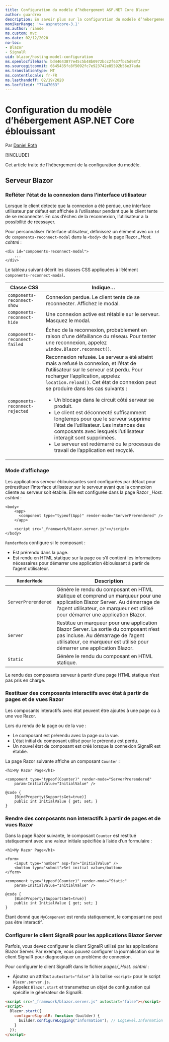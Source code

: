 ```yaml
---
title: Configuration du modèle d’hébergement ASP.NET Core Blazor
author: guardrex
description: En savoir plus sur la configuration du modèle d’hébergement Blazor, notamment sur l’intégration des composants Razor dans les applications Razor Pages et MVC.
monikerRange: '>= aspnetcore-3.1'
ms.author: riande
ms.custom: mvc
ms.date: 02/12/2020
no-loc:
- Blazor
- SignalR
uid: blazor/hosting-model-configuration
ms.openlocfilehash: bd44643877e45c5b48b0972bcc2f637fbc5d98f2
ms.sourcegitcommit: 6645435fc8f5092fc7e923742e85592b56e37ada
ms.translationtype: MT
ms.contentlocale: fr-FR
ms.lasthandoff: 02/19/2020
ms.locfileid: "77447033"
---
```

# <a name="aspnet-core-blazor-hosting-model-configuration"></a>Configuration du modèle d’hébergement ASP.NET Core éblouissant

Par [Daniel Roth](https://github.com/danroth27)

[!INCLUDE[](~/includes/blazorwasm-preview-notice.md)]

Cet article traite de l’hébergement de la configuration du modèle.

<!-- For future use:

## Blazor WebAssembly

-->

## <a name="blazor-server"></a>Serveur Blazor

### <a name="reflect-the-connection-state-in-the-ui"></a>Refléter l’état de la connexion dans l’interface utilisateur

Lorsque le client détecte que la connexion a été perdue, une interface utilisateur par défaut est affichée à l’utilisateur pendant que le client tente de se reconnecter. En cas d’échec de la reconnexion, l’utilisateur a la possibilité de réessayer.

Pour personnaliser l’interface utilisateur, définissez un élément avec un `id` de `components-reconnect-modal` dans la `<body>` de la page Razor *_Host. cshtml* :

```cshtml
<div id="components-reconnect-modal">
    ...
</div>
```

Le tableau suivant décrit les classes CSS appliquées à l’élément `components-reconnect-modal`.

| Classe CSS                       | Indique&hellip; |
| ------------------------------- | ----------------- |
| `components-reconnect-show`     | Connexion perdue. Le client tente de se reconnecter. Affichez le modal. |
| `components-reconnect-hide`     | Une connexion active est rétablie sur le serveur. Masquez le modal. |
| `components-reconnect-failed`   | Échec de la reconnexion, probablement en raison d’une défaillance du réseau. Pour tenter une reconnexion, appelez `window.Blazor.reconnect()`. |
| `components-reconnect-rejected` | Reconnexion refusée. Le serveur a été atteint mais a refusé la connexion, et l’état de l’utilisateur sur le serveur est perdu. Pour recharger l’application, appelez `location.reload()`. Cet état de connexion peut se produire dans les cas suivants :<ul><li>Un blocage dans le circuit côté serveur se produit.</li><li>Le client est déconnecté suffisamment longtemps pour que le serveur supprime l’état de l’utilisateur. Les instances des composants avec lesquels l’utilisateur interagit sont supprimées.</li><li>Le serveur est redémarré ou le processus de travail de l’application est recyclé.</li></ul> |

### <a name="render-mode"></a>Mode d’affichage

Les applications serveur éblouissantes sont configurées par défaut pour prérestituer l’interface utilisateur sur le serveur avant que la connexion cliente au serveur soit établie. Elle est configurée dans la page Razor *_Host. cshtml* :

```cshtml
<body>
    <app>
      <component type="typeof(App)" render-mode="ServerPrerendered" />
    </app>

    <script src="_framework/blazor.server.js"></script>
</body>
```

`RenderMode` configure si le composant :

* Est prérendu dans la page.
* Est rendu en HTML statique sur la page ou s’il contient les informations nécessaires pour démarrer une application éblouissant à partir de l’agent utilisateur.

| `RenderMode`        | Description |
| ------------------- | ----------- |
| `ServerPrerendered` | Génère le rendu du composant en HTML statique et comprend un marqueur pour une application Blazor Server. Au démarrage de l’agent utilisateur, ce marqueur est utilisé pour démarrer une application Blazor. |
| `Server`            | Restitue un marqueur pour une application Blazor Server. La sortie du composant n’est pas incluse. Au démarrage de l’agent utilisateur, ce marqueur est utilisé pour démarrer une application Blazor. |
| `Static`            | Génère le rendu du composant en HTML statique. |

Le rendu des composants serveur à partir d’une page HTML statique n’est pas pris en charge.

### <a name="render-stateful-interactive-components-from-razor-pages-and-views"></a>Restituer des composants interactifs avec état à partir de pages et de vues Razor

Les composants interactifs avec état peuvent être ajoutés à une page ou à une vue Razor.

Lors du rendu de la page ou de la vue :

* Le composant est prérendu avec la page ou la vue.
* L’état initial du composant utilisé pour le prérendu est perdu.
* Un nouvel état de composant est créé lorsque la connexion SignalR est établie.

La page Razor suivante affiche un composant `Counter` :

```cshtml
<h1>My Razor Page</h1>

<component type="typeof(Counter)" render-mode="ServerPrerendered" 
    param-InitialValue="InitialValue" />

@code {
    [BindProperty(SupportsGet=true)]
    public int InitialValue { get; set; }
}
```

### <a name="render-noninteractive-components-from-razor-pages-and-views"></a>Rendre des composants non interactifs à partir de pages et de vues Razor

Dans la page Razor suivante, le composant `Counter` est restitué statiquement avec une valeur initiale spécifiée à l’aide d’un formulaire :

```cshtml
<h1>My Razor Page</h1>

<form>
    <input type="number" asp-for="InitialValue" />
    <button type="submit">Set initial value</button>
</form>

<component type="typeof(Counter)" render-mode="Static" 
    param-InitialValue="InitialValue" />

@code {
    [BindProperty(SupportsGet=true)]
    public int InitialValue { get; set; }
}
```

Étant donné que `MyComponent` est rendu statiquement, le composant ne peut pas être interactif.

### <a name="configure-the-opno-locsignalr-client-for-opno-locblazor-server-apps"></a>Configurer le client SignalR pour les applications Blazor Server

Parfois, vous devez configurer le client SignalR utilisé par les applications Blazor Server. Par exemple, vous pouvez configurer la journalisation sur le client SignalR pour diagnostiquer un problème de connexion.

Pour configurer le client SignalR dans le fichier *pages/_Host. cshtml* :

* Ajoutez un attribut `autostart="false"` à la balise `<script>` pour le script `blazor.server.js`.
* Appelez `Blazor.start` et transmettez un objet de configuration qui spécifie le générateur de SignalR.

```html
<script src="_framework/blazor.server.js" autostart="false"></script>
<script>
  Blazor.start({
    configureSignalR: function (builder) {
      builder.configureLogging("information"); // LogLevel.Information
    }
  });
</script>
```
